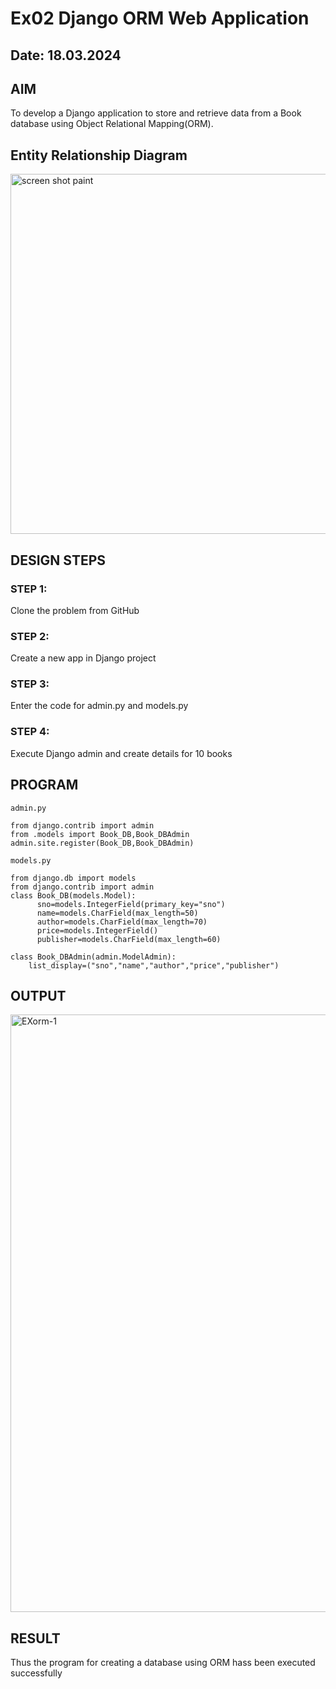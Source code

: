 # Ex02 Django ORM Web Application
## Date: 18.03.2024

## AIM
To develop a Django application to store and retrieve data from a Book database using Object Relational Mapping(ORM).

## Entity Relationship Diagram

<img width="576" alt="screen shot paint" src="https://github.com/sreevarshad/ORM/assets/128129573/d9a8ca5c-5400-4632-ac01-de3ae6e38e17">

## DESIGN STEPS

### STEP 1:
Clone the problem from GitHub

### STEP 2:
Create a new app in Django project

### STEP 3:
Enter the code for admin.py and models.py

### STEP 4:
Execute Django admin and create details for 10 books

## PROGRAM

```
admin.py

from django.contrib import admin
from .models import Book_DB,Book_DBAdmin
admin.site.register(Book_DB,Book_DBAdmin)

models.py

from django.db import models
from django.contrib import admin
class Book_DB(models.Model):
      sno=models.IntegerField(primary_key="sno")
      name=models.CharField(max_length=50)
      author=models.CharField(max_length=70)
      price=models.IntegerField()
      publisher=models.CharField(max_length=60)

class Book_DBAdmin(admin.ModelAdmin):
    list_display=("sno","name","author","price","publisher")

```
## OUTPUT

<img width="956" alt="EXorm-1" src="https://github.com/sreevarshad/ORM/assets/128129573/663ab3e4-a04c-4162-a90a-78a272b8ea7b">


## RESULT
Thus the program for creating a database using ORM hass been executed successfully
